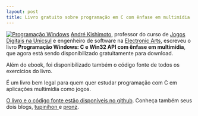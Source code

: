 ```yaml
---
layout: post
title: Livro gratuito sobre programação em C com ênfase em multimídia
---
```


[![](http://gamedeveloper.com.br/blog/wp-content/uploads/2012/03/capa-thumbnail.jpg "Programação Windows")](https://github.com/akishimoto/progw32api) [André Kishimoto](http://br.linkedin.com/in/andrekishimoto "Kishimoto"), professor do curso de [Jogos Digitais na Unicsul](http://www.cruzeirodosul.edu.br/content/graduacao_detalhe.aspx?curso=30 "Unicsul") e engenheiro de software na [Electronic Arts](http://www.ea.com "Electronic Arts"), escreveu o livro **Programação Windows: C e Win32 API com ênfase em multimídia**, que agora está sendo disponibilizado gratuitamente para download.

Além do ebook, foi disponibilizado também o código fonte de todos os exercícios do livro.

É um livro bem legal para quem quer estudar programação com C em aplicações multimídia como jogos.

[O livro e o código fonte estão disponíveis no github](https://github.com/andrekishimoto/progw32api/ "github"). Conheça também seus dois blogs, [tupinihon ](http://tupinihon.com/ "tupinihon")e [pronz](http://pronz.com.br/ "pronz").

<div id="-chrome-auto-translate-plugin-dialog" style="opacity: 1 !important; background-image: initial !important; background-attachment: initial !important; background-origin: initial !important; background-clip: initial !important; background-color: transparent !important; position: absolute !important; top: 0px; left: 0px; overflow-x: visible !important; overflow-y: visible !important; z-index: 999999 !important; text-align: left !important; display: none; padding: 0px !important; margin: 0px !important;"><div style="max-width: 300px !important; color: #fafafa !important; opacity: 0.8 !important; border-color: #000000 !important; border-width: 0px !important; -webkit-border-radius: 10px !important; background-color: #363636 !important; font-size: 16px !important; padding: 8px !important; overflow: visible !important; background-image: -webkit-gradient(linear, left top, right bottom, color-stop(0%, #000), color-stop(50%, #363636), color-stop(100%, #000)); z-index: 999999 !important; text-align: left  !important;"></div>![](http://www.google.com/uds/css/small-logo.png)

</div>
